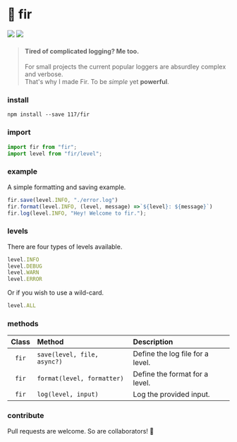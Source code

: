 # 🌲 fir

![](https://badgen.net/codeclimate/loc/117/fir?color=055ff3)
![](https://badgen.net/badge/code%20style/prettier/ff51bc)

> #### Tired of complicated logging? Me too.
>
> For small projects the current popular loggers are absurdley complex and verbose.  
> That's why I made Fir. To be *simple* yet **powerful**.

### install

`npm install --save 117/fir`

### import

```javascript
import fir from "fir";
import level from "fir/level";
```

### example

A simple formatting and saving example.

```js
fir.save(level.INFO, "./error.log")
fir.format(level.INFO, (level, message) =>`${level}: ${message}`)
fir.log(level.INFO, "Hey! Welcome to fir.");
```

### levels

There are four types of levels available.  

```js
level.INFO
level.DEBUG
level.WARN
level.ERROR
```
Or if you wish to use a wild-card.

```js
level.ALL
```

### methods

| Class | Method                      | Description                      |
| :---: | :-------------------------- | :------------------------------- |
| `fir` | `save(level, file, async?)` | Define the log file for a level. |
| `fir` | `format(level, formatter)`  | Define the format for a level.   |
| `fir` | `log(level, input)`         | Log the provided input.          |

### contribute

Pull requests are welcome. So are collaborators! 🥳
